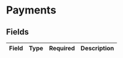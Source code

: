 # Payments


## Fields

| Field       | Type        | Required    | Description |
| ----------- | ----------- | ----------- | ----------- |